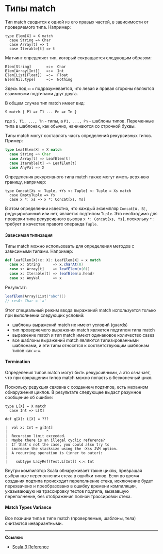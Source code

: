 # Типы match

Тип match сводится к одной из его правых частей, в зависимости от проверяемого типа. 
Например:

```
type Elem[X] = X match
  case String => Char
  case Array[t] => t
  case Iterable[t] => t
```

Матчинг определяет тип, который сокращается следующим образом:

```
Elem[String]       =:=  Char
Elem[Array[Int]]   =:=  Int
Elem[List[Float]]  =:=  Float
Elem[Nil.type]     =:=  Nothing
```

Здесь под `=:=` подразумевается, что левая и правая стороны являются взаимными подтипами друг друга.

В общем случае тип match имеет вид:

```
S match { P1 => T1 ... Pn => Tn }
```

где `S, T1, ..., Tn` - типы, а `P1, ..., Pn` - шаблоны типов. 
Переменные типа в шаблонах, как обычно, начинаются со строчной буквы.

Типы match могут составлять часть определений рекурсивных типов. 
Пример:

```scala
type LeafElem[X] = X match
  case String => Char
  case Array[t] => LeafElem[t]
  case Iterable[t] => LeafElem[t]
  case AnyVal => X
```

Определения рекурсивного типа match также могут иметь верхнюю границу, например:

```
type Concat[Xs <: Tuple, +Ys <: Tuple] <: Tuple = Xs match
  case EmptyTuple => Ys
  case x *: xs => x *: Concat[xs, Ys]
```

В этом определении известно, что каждый экземпляр `Concat[A, B]`, редуцированный или нет, является подтипом `Tuple`. 
Это необходимо для проверки типа рекурсивного вызова `x *: Concat[xs, Ys]`, 
поскольку `*:` требует в качестве правого операнда `Tuple`.

#### Зависимая типизация

Типы match можно использовать для определения методов с зависимыми типами. 
Например:

```scala
def leafElem[X](x: X): LeafElem[X] = x match
  case x: String      => x.charAt(0)
  case x: Array[t]    => leafElem(x(0))
  case x: Iterable[t] => leafElem(x.head)
  case x: AnyVal      => x
```

Результат:

```scala
leafElem(Array(List("abc")))
// res0: Char = 'a'
```

Этот специальный режим ввода выражений match используется только при выполнении следующих условий:
- шаблоны выражений match не имеют условий (guards)
- тип проверяемого выражения match является подтипом типа match
- выражение match и тип match имеют одинаковое количество cases
- все шаблоны выражений match являются типизированными шаблонами, 
и эти типы относятся к соответствующим шаблонам типов как `=:=`.

#### Termination

Определения типов match могут быть рекурсивными, 
а это означает, что при сокращении типов match можно попасть в бесконечный цикл.

Поскольку редукция связана с созданием подтипов, есть механизм обнаружения циклов. 
В результате следующее выдаст разумное сообщение об ошибке:

```
type L[X] = X match
  case Int => L[X]

def g[X]: L[X] = ???
```

```
|  val x: Int = g[Int]
|                  ^
|  Recursion limit exceeded.
|  Maybe there is an illegal cyclic reference?
|  If that's not the case, you could also try to
|  increase the stacksize using the -Xss JVM option.
|  A recurring operation is (inner to outer):
|  
|    subtype LazyRef(Test.L[Int]) <:< Int
```

Внутри компилятор Scala обнаруживает такие циклы, превращая выбранные переполнения стека в ошибки типов. 
Если во время создания подтипа происходит переполнение стека, 
исключение будет перехвачено и преобразовано в ошибку времени компиляции, 
указывающую на трассировку тестов подтипа, вызвавшую переполнение, без отображения полной трассировки стека.

#### Match Types Variance

Все позиции типа в типе match (проверяемые, шаблоны, тела) считаются инвариантными.


---

**Ссылки:**

- [Scala 3 Reference](https://docs.scala-lang.org/scala3/reference/new-types/match-types.html)
